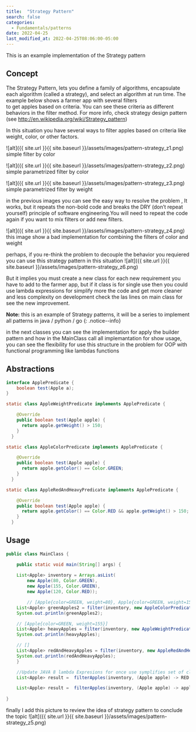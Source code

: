```yaml
---
title:  "Strategy Pattern"
search: false
categories: 
  - Fundamentals/patterns
date: 2022-04-25
last_modified_at: 2022-04-25T08:06:00-05:00
---
```


This is an example implementation of the Strategy pattern

## Concept
The Strategy Pattern, lets you define a family of algorithms, encapsulate each algorithm
(called a strategy), and select an algorithm at run time. The example below shows a farmer app with several filters  
to get apples based on criteria. You can see these criteria as different behaviors in the filter method. For more info, check strategy design pattern 
(see http://en.wikipedia.org/wiki/Strategy_pattern)



In this situation you have several ways to filter apples based on criteria like 
weight, color, or other factors.

![alt]({{ site.url }}{{ site.baseurl }}/assets/images/pattern-strategy_z1.png)
simple filter by color

![alt]({{ site.url }}{{ site.baseurl }}/assets/images/pattern-strategy_z2.png)
simple parametrized filter by color

![alt]({{ site.url }}{{ site.baseurl }}/assets/images/pattern-strategy_z3.png)
simple parametrized filter by weight

in the previous images you can see the easy way to resolve the problem , It works, but it repeats the non-bold code 
and breaks the DRY (don’t repeat yourself) principle of software engineering.You will need to repeat the code again if you want to mix filters or add new filters.


![alt]({{ site.url }}{{ site.baseurl }}/assets/images/pattern-strategy_z4.png)
this image show a bad implementation for combining the filters of color and weight

perhaps, if you re-think the problem to decouple the behavior you requiered you can use this strategy pattern in this situation 
![alt]({{ site.url }}{{ site.baseurl }}/assets/images/pattern-strategy_z6.png)

But it implies you must create a new class for each new requirement you have to add to the farmer app, but if it class is for single use
then you could use lambda expressions for simplify more the code and get more cleaner and less complexity on development
check the las lines on main class for see the new improvement.



**Note:** this is an example of Strategy patterns, it will be a series to implement all patterns in java / python / go
{: .notice--info}

in the next classes you can see the implementation for apply the builder pattern and how in the MainClass call all implemantation
for show usage, you can see the flexibility for use this structure in the problem for OOP with functional programming like lambdas functions

## Abstractions 

```java
interface ApplePredicate {
    boolean test(Apple a);
}
```

```java
static class AppleWeightPredicate implements ApplePredicate {

    @Override
    public boolean test(Apple apple) {
      return apple.getWeight() > 150;
    }
  }
```

```java
static class AppleColorPredicate implements ApplePredicate {

    @Override
    public boolean test(Apple apple) {
      return apple.getColor() == Color.GREEN;
    }
  }
```
```java
static class AppleRedAndHeavyPredicate implements ApplePredicate {

    @Override
    public boolean test(Apple apple) {
      return apple.getColor() == Color.RED && apple.getWeight() > 150;
    }
  }
```

## Usage
```java
public class MainClass {

	public static void main(String[] args) {
	
	List<Apple> inventory = Arrays.asList(
        new Apple(80, Color.GREEN),
        new Apple(155, Color.GREEN),
        new Apple(120, Color.RED));

		// [Apple{color=GREEN, weight=80}, Apple{color=GREEN, weight=155}]
    List<Apple> greenApples2 = filter(inventory, new AppleColorPredicate());
    System.out.println(greenApples2);

    // [Apple{color=GREEN, weight=155}]
    List<Apple> heavyApples = filter(inventory, new AppleWeightPredicate());
    System.out.println(heavyApples);

    // []
    List<Apple> redAndHeavyApples = filter(inventory, new AppleRedAndHeavyPredicate());
    System.out.println(redAndHeavyApples);
	}

	//Update JAVA 8 lambda Expresions for once use symplifies set of clasess
	List<Apple> result =  filterApples(inventory, (Apple apple) -> RED.equals(apple.getColor()));

	List<Apple> result =  filterApples(inventory, (Apple apple) -> apple.getColor() == Color.RED && apple.getWeight() > 150;);
	
}
```
finally I add this picture to review the idea of strategy pattern to conclude the topic
![alt]({{ site.url }}{{ site.baseurl }}/assets/images/pattern-strategy_z5.png)

